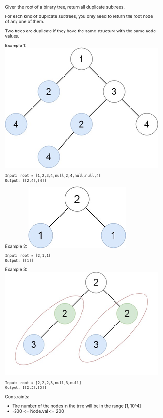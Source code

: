 Given the root of a binary tree, return all duplicate subtrees.

For each kind of duplicate subtrees, you only need to return the root node of any one of them.

Two trees are duplicate if they have the same structure with the same node values.

 

Example 1:
![](./e1.jpg)
```
Input: root = [1,2,3,4,null,2,4,null,null,4]
Output: [[2,4],[4]]
```
Example 2:
![](./e2.jpg)
```
Input: root = [2,1,1]
Output: [[1]]
```
Example 3:
![](./e33.jpg)
```
Input: root = [2,2,2,3,null,3,null]
Output: [[2,3],[3]]
``` 

Constraints:

- The number of the nodes in the tree will be in the range [1, 10^4]
- -200 <= Node.val <= 200